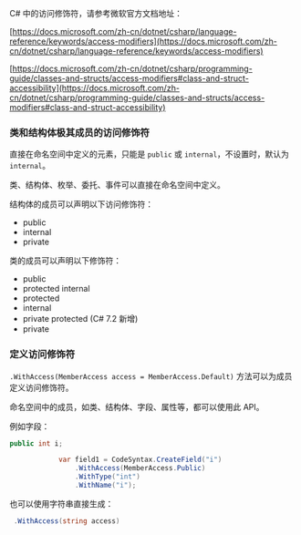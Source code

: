C# 中的访问修饰符，请参考微软官方文档地址：

[https://docs.microsoft.com/zh-cn/dotnet/csharp/language-reference/keywords/access-modifiers](https://docs.microsoft.com/zh-cn/dotnet/csharp/language-reference/keywords/access-modifiers)

[https://docs.microsoft.com/zh-cn/dotnet/csharp/programming-guide/classes-and-structs/access-modifiers#class-and-struct-accessibility](https://docs.microsoft.com/zh-cn/dotnet/csharp/programming-guide/classes-and-structs/access-modifiers#class-and-struct-accessibility)



### 类和结构体极其成员的访问修饰符

直接在命名空间中定义的元素，只能是 `public` 或 `internal`，不设置时，默认为 `internal`。

类、结构体、枚举、委托、事件可以直接在命名空间中定义。





结构体的成员可以声明以下访问修饰符：

- public
- internal
- private



类的成员可以声明以下修饰符：

-  public
- protected internal
- protected
- internal
- private protected (C# 7.2 新增)
- private



### 定义访问修饰符

`.WithAccess(MemberAccess access = MemberAccess.Default)` 方法可以为成员定义访问修饰符。

命名空间中的成员，如类、结构体、字段、属性等，都可以使用此 API。



例如字段：

```csharp
public int i;
```

```csharp
            var field1 = CodeSyntax.CreateField("i")
                .WithAccess(MemberAccess.Public)
                .WithType("int")
                .WithName("i");
```



也可以使用字符串直接生成：

```csharp
 .WithAccess(string access)
```


